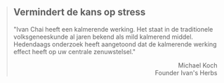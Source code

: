 ><h2>Vermindert de kans op stress</h2>
>
>"Ivan Chai heeft een kalmerende werking. Het staat in de traditionele volksgeneeskunde al jaren bekend als mild kalmerend middel. Hedendaags onderzoek heeft aangetoond dat de kalmerende werking effect heeft op uw centrale zenuwstelsel."
>
> <p style="text-align: right">Michael Koch<br>Founder Ivan's Herbs</p>
